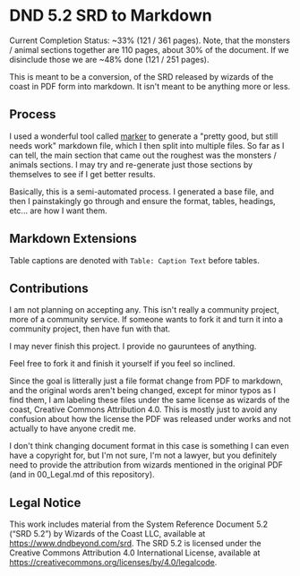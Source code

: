 # DND 5.2 SRD to Markdown

Current Completion Status: ~33% (121 / 361 pages). Note, that the monsters / animal sections together are 110 pages, about 30% of the document. If we disinclude those we are ~48% done (121 / 251 pages).

This is meant to be a conversion, of the SRD released by wizards of the coast in PDF form into markdown. It isn't meant to be anything more or less.

## Process

I used a wonderful tool called [marker](https://github.com/VikParuchuri/marker) to generate a "pretty good, but still needs work" markdown file, which I then split into multiple files. So far as I can tell, the main section that came out the roughest was the monsters / animals sections. I may try and re-generate just those sections by themselves to see if I get better results.

Basically, this is a semi-automated process. I generated a base file, and then I painstakingly go through and ensure the format, tables, headings, etc... are how I want them.

## Markdown Extensions

Table captions are denoted with `Table: Caption Text` before tables.

## Contributions

I am not planning on accepting any. This isn't really a community project, more of a community service. If someone wants to fork it and turn it into a community project, then have fun with that.

I may never finish this project. I provide no gauruntees of anything.

Feel free to fork it and finish it yourself if you feel so inclined.

Since the goal is litterally just a file format change from PDF to markdown, and the original words aren't being changed, except for minor typos as I find them, I am labeling these files under the same license as wizards of the coast, Creative Commons Attribution 4.0. This is mostly just to avoid any confusion about how the license the PDF was released under works and not actually to have anyone credit me.

I don't think changing document format in this case is something I can even have a copyright for, but I'm not sure, I'm not a lawyer, but you definitely need to provide the attribution from wizards mentioned in the original PDF (and in 00_Legal.md of this repository).

## Legal Notice

This work includes material from the System Reference Document 5.2 (“SRD 5.2”) by Wizards of the Coast LLC, available at https://www.dndbeyond.com/srd. The SRD 5.2 is licensed under the Creative Commons Attribution 4.0 International License, available at https://creativecommons.org/licenses/by/4.0/legalcode.